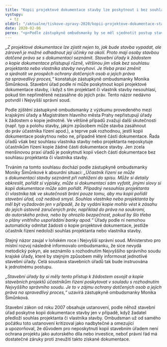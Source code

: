 ```yaml
---
title: "Kopii projektové dokumentace stavby lze poskytnout i bez souhlasu vlastníka"
vystupy:
  - tz
oldUrl: "/aktualne/tiskove-zpravy-2020/kopii-projektove-dokumentace-stavby-lze-poskytnout-i-bez-souhlasu-vlastnika/"
date: 2020-02-06
perex: "<p>Podle zástupkyně ombudsmanky by se měl sjednotit postup stavebních úřadů při poskytování kopií projektové dokumentace staveb. Z výzkumu provedeného mezi krajskými úřady a Magistrátem hl. města Prahy totiž vyplynulo, že praxe v krajích se liší. Ministerstvo pro místní rozvoj přislíbilo nápravu. Ochráncem dlouhodobě zastávaný názor, že kopii dokumentace lze poskytnout, i když s tím vlastník stavby či projektant nesouhlasí, totiž nedávno potvrdil i Nejvyšší správní soud.</p>"
---
```


<!-- imported from the old website -->

<p><i>„Z projektové dokumentace lze zjistit nejen to, jak bude stavba vypadat, ale zároveň je možné odhadnout její účinky na okolí. Proto mají osoby stavbou dotčené právo se s dokumentací seznámit. Stavební úřady k žádostem o kopie dokumentace přistupují různě, většinou jim však bez souhlasu projektanta nebo vlastníka stavby nevyhoví. Je třeba praxi změnit a sjednotit ve prospěch ochrany dotčených osob a jejich práva na spravedlivý proces,“</i> konstatuje zástupkyně ombudsmanky Monika Šimůnková. Stavební úřad podle ní může poskytnout kopii projektové dokumentace stavby, i když s tím projektant či vlastník stavby nesouhlasí, pokud tím nepřiměřeně nezasáhne do jejich práv. Tento názor nedávno potvrdil i Nejvyšší správní soud.</p> <p>Podle zjištění zástupkyně ombudsmanky z výzkumu provedeného mezi krajskými úřady a Magistrátem hlavního města Prahy nepřistupují úřady k žádostem o kopie jednotně. Ve většině případů zvažují další skutečnosti (např. typ a polohu stavby, jakým způsobem může stavba zasáhnout do práv účastníka řízení apod.), a teprve pak rozhodnou, jestli kopii dokumentace poskytnou nebo ne, případně které části dokumentace. Řada úřadů však bez souhlasu vlastníka stavby nebo projektanta neposkytuje účastníkům řízení kopie žádné části dokumentace stavby. Jen zcela menšinovou praxí úřadů je poskytnutí kopií všech částí dokumentace bez souhlasu projektanta či vlastníka stavby.</p> <p>Trváním na tomto souhlasu dochází podle zástupkyně ombudsmanky Moniky Šimůnkové k absurdní situaci: <i>„Účastník řízení se může s dokumentací stavby seznámit při nahlížení do spisu. Může si detaily obkreslit, pořídit si výpisky, může si dokumentaci sám vyfotit, jinými slovy si kopii dokumentace může sám pořídit. Případný nesouhlas projektanta či vlastníka tak ve skutečnosti brání pouze tomu, aby mu kopii pořídil stavební úřad, což nedává smysl. Souhlas vlastníka nebo projektanta by měl být vyžadován jen v případě, že by vydání kopie mohlo vést k zásahu do jejich ústavně zaručených práv, například do práva na soukromí, do autorského práva, nebo by ohrozilo bezpečnost, pokud by šlo třeba o plány vnitřního uspořádání banky apod.“</i> Úřady podle ní nemohou automaticky odmítat žádosti o kopie projektové dokumentace, jestliže účastník řízení nedoloží souhlas projektanta nebo vlastníka stavby.</p> <p>Stejný názor zaujal v loňském roce i Nejvyšší správní soud. Ministerstvo pro místní rozvoj následně informovalo ombudsmanku, že sice nevydá metodický pokyn, ale seznámilo s rozhodnutím Nejvyššího správního soudu krajské úřady, které by stejným způsobem měly informovat jednotlivé stavební úřady. Celá soustava stavebních úřadů tak bude instruována k jednotnému postupu.</p> <p><i>„Stavební úřady by si měly tento přístup k žádostem osvojit a kopie stavebních projektů účastníkům řízení poskytovat v souladu s rozhodnutím Nejvyššího správního soudu. Je to v zájmu ochrany dotčených osob a jejich práva na spravedlivý proces,“</i> uzavírá zástupkyně ombudsmanky Monika Šimůnková.</p> <p>Stavební zákon od roku 2007 obsahuje ustanovení, podle něhož stavební úřad poskytne kopii dokumentace stavby jen v případě, když žadatel předloží souhlas projektanta či vlastníka stavby. Ombudsman už od samého počátku toto ustanovení kritizoval jako nadbytečné a omezující a upozorňoval, že důvodem pro neposkytnutí kopií stavebním úřadem není ochrana projektu jako autorského díla nebo investice, neboť právní řád má dostatečné záruky proti zneužití takto získané dokumentace.</p>
